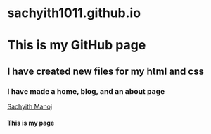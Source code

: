 # sachyith1011.github.io
# This is my GitHub page 
## I have created new files for my html and css
### I have made a home, blog, and an about page
[Sachyith Manoj](http://github.com/sachyith1011)
#### This is my page

